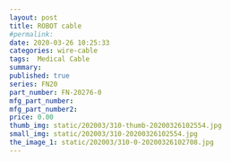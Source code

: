 ```yaml
---
layout: post
title: ROBOT cable
#permalink: 
date: 2020-03-26 10:25:33
categories: wire-cable
tags:  Medical Cable
summary: 
published: true 
series: FN20
part_number: FN-20276-0
mfg_part_number: 
mfg_part_number2: 
price: 0.00
thumb_img: static/202003/310-thumb-20200326102554.jpg
small_img: static/202003/310-20200326102554.jpg
the_image_1: static/202003/310-0-20200326102708.jpg
---
```



